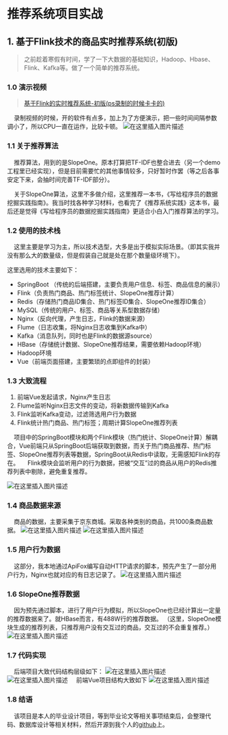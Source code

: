# 推荐系统项目实战

## 1. 基于Flink技术的商品实时推荐系统(初版)

> 之前趁着寒假有时间，学了一下大数据的基础知识，Hadoop、Hbase、Flink、Kafka等。做了一个简单的推荐系统。
### 1.0 演示视频

> [基于Flink的实时推荐系统-初版(ps录制的时候卡卡的)](https://www.bilibili.com/video/BV1k64y1U7VC/)

&nbsp;&nbsp;&nbsp;&nbsp;录制视频的时候，开的软件有点多，加上为了方便演示，把一些时间间隔参数调小了，所以CPU一直在运作，比较卡顿。
![在这里插入图片描述](https://img-blog.csdnimg.cn/20210405141609341.png?x-oss-process=image/watermark,type_ZmFuZ3poZW5naGVpdGk,shadow_10,text_aHR0cHM6Ly9ibG9nLmNzZG4ubmV0L0FzaGlhbWQ=,size_16,color_FFFFFF,t_70)

### 1.1 关于推荐算法

&nbsp;&nbsp;&nbsp;&nbsp;推荐算法，用到的是SlopeOne。原本打算把TF-IDF也整合进去（另一个demo工程里已经实现），但是目前需要忙的其他事情较多，只好暂时作罢（等之后各事安定下来，会抽时间完善TF-IDF部分）。

&nbsp;&nbsp;&nbsp;&nbsp;关于SlopeOne算法，这里不多做介绍，这里推荐一本书，《写给程序员的数据挖掘实践指南》。我当时找各种学习材料，也看完了《推荐系统实践》这本书，最后还是觉得《写给程序员的数据挖掘实践指南》更适合小白入门推荐算法的学习。
### 1.2 使用的技术栈

&nbsp;&nbsp;&nbsp;&nbsp;这里主要是学习为主，所以技术选型，大多是出于模拟实际场景。（即其实我并没有那么大的数量级，但是假装自己就是处在那个数量级环境下）。

这里选用的技术主要如下：
+ SpringBoot （传统的后端搭建，主要负责用户信息、标签、商品信息的展示）
+ Flink（负责热门商品、热门标签统计、SlopeOne推荐计算）
+ Redis（存储热门商品ID集合、热门标签ID集合、SlopeOne推荐ID集合）
+ MySQL（传统的用户、标签、商品等关系型数据存储）
+ Nginx（反向代理，产生日志，Flink的数据来源）
+ Flume（日志收集，将Nginx日志收集到Kafka中）
+ Kafka（消息队列，同时也是Flink的数据源source）
+ HBase（存储统计数据、SlopeOne推荐结果，需要依赖Hadoop环境）
+ Hadoop环境
+ Vue（前端页面搭建，主要繁琐的点即组件的封装）
### 1.3 大致流程

1. 前端Vue发起请求，Nginx产生日志
2. Flume监听Nginx日志文件的变动，将新数据传输到Kafka
3. Flink监听Kafka变动，过滤筛选用户行为数据
4. Flink统计热门商品、热门标签；周期计算SlopeOne推荐列表

&nbsp;&nbsp;&nbsp;&nbsp;项目中的SpringBoot模块和两个Flink模块（热门统计、SlopeOne计算）解耦合，Vue前端只从SpringBoot后端获取到数据，而关于热门商品推荐、热门标签、SlopeOne推荐列表等数据，SpringBoot从Redis中读取，无需感知Flink的存在。
&nbsp;&nbsp;&nbsp;&nbsp;Flink模块会监听用户的行为数据，把被“交互”过的商品从用户的Redis推荐列表中剔除，避免重复推荐。

![在这里插入图片描述](https://img-blog.csdnimg.cn/20210405142415890.png?x-oss-process=image/watermark,type_ZmFuZ3poZW5naGVpdGk,shadow_10,text_aHR0cHM6Ly9ibG9nLmNzZG4ubmV0L0FzaGlhbWQ=,size_16,color_FFFFFF,t_70)
### 1.4 商品数据来源

&nbsp;&nbsp;&nbsp;&nbsp;商品的数据，主要采集于京东商城。采取各种类别的商品，共1000条商品数据。
![在这里插入图片描述](https://img-blog.csdnimg.cn/20210405143019752.png?x-oss-process=image/watermark,type_ZmFuZ3poZW5naGVpdGk,shadow_10,text_aHR0cHM6Ly9ibG9nLmNzZG4ubmV0L0FzaGlhbWQ=,size_16,color_FFFFFF,t_70)
![在这里插入图片描述](https://img-blog.csdnimg.cn/20210405143040364.png?x-oss-process=image/watermark,type_ZmFuZ3poZW5naGVpdGk,shadow_10,text_aHR0cHM6Ly9ibG9nLmNzZG4ubmV0L0FzaGlhbWQ=,size_16,color_FFFFFF,t_70)

### 1.5 用户行为数据

&nbsp;&nbsp;&nbsp;&nbsp;这部分，我本地通过ApiFox编写自动HTTP请求的脚本，预先产生了一部分用户行为，Nginx也就对应的有日志记录了。
![在这里插入图片描述](https://img-blog.csdnimg.cn/20210405143237794.png?x-oss-process=image/watermark,type_ZmFuZ3poZW5naGVpdGk,shadow_10,text_aHR0cHM6Ly9ibG9nLmNzZG4ubmV0L0FzaGlhbWQ=,size_16,color_FFFFFF,t_70)
### 1.6 SlopeOne推荐数据

&nbsp;&nbsp;&nbsp;&nbsp;因为预先通过脚本，进行了用户行为模拟，所以SlopeOne也已经计算出一定量的推荐数据来了。就HBase而言，有488W行的推荐数据。
（这里，SlopeOne模块生成的推荐列表，只推荐用户没有交互过的商品，交互过的不会重复推荐。）
![在这里插入图片描述](https://img-blog.csdnimg.cn/2021040514352975.png?x-oss-process=image/watermark,type_ZmFuZ3poZW5naGVpdGk,shadow_10,text_aHR0cHM6Ly9ibG9nLmNzZG4ubmV0L0FzaGlhbWQ=,size_16,color_FFFFFF,t_70)

### 1.7 代码实现

&nbsp;&nbsp;&nbsp;&nbsp;后端项目大致代码结构层级如下：
![在这里插入图片描述](https://img-blog.csdnimg.cn/20210405142655372.png?x-oss-process=image/watermark,type_ZmFuZ3poZW5naGVpdGk,shadow_10,text_aHR0cHM6Ly9ibG9nLmNzZG4ubmV0L0FzaGlhbWQ=,size_16,color_FFFFFF,t_70)
![在这里插入图片描述](https://img-blog.csdnimg.cn/20210405142744331.png?x-oss-process=image/watermark,type_ZmFuZ3poZW5naGVpdGk,shadow_10,text_aHR0cHM6Ly9ibG9nLmNzZG4ubmV0L0FzaGlhbWQ=,size_16,color_FFFFFF,t_70)
&nbsp;&nbsp;&nbsp;&nbsp;前端Vue项目结构大致如下
![在这里插入图片描述](https://img-blog.csdnimg.cn/20210405143714996.png?x-oss-process=image/watermark,type_ZmFuZ3poZW5naGVpdGk,shadow_10,text_aHR0cHM6Ly9ibG9nLmNzZG4ubmV0L0FzaGlhbWQ=,size_16,color_FFFFFF,t_70)
### 1.8 结语

&nbsp;&nbsp;&nbsp;&nbsp;该项目是本人的毕业设计项目，等到毕业论文等相关事项结束后，会整理代码、数据库设计等相关材料，然后开源到我个人的[github](https://github.com/daodaocrazy)上。

